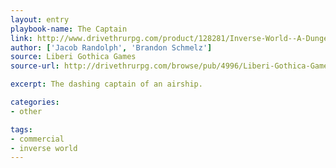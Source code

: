 ```yaml
---
layout: entry
playbook-name: The Captain
link: http://www.drivethrurpg.com/product/128281/Inverse-World--A-Dungeon-World-Supplement
author: ['Jacob Randolph', 'Brandon Schmelz']
source: Liberi Gothica Games
source-url: http://drivethrurpg.com/browse/pub/4996/Liberi-Gothica-Games

excerpt: The dashing captain of an airship.

categories:
- other

tags:
- commercial
- inverse world
---
```


